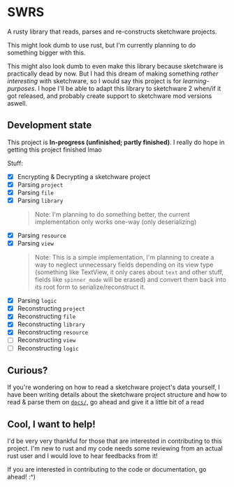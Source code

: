 # SWRS
A rusty library that reads, parses and re-constructs sketchware projects.

This might look dumb to use rust, but I'm currently planning to do something bigger with this.

This might also look dumb to even make this library because sketchware is practically dead by now. But I had this dream of making something _rather interesting_ with sketchware, so I would say this project is for _learning-purposes_. I hope I'll be able to adapt this library to sketchware 2 when/if it got released, and probably create support to sketchware mod versions aswell.

## Development state
This project is **In-progress (unfinished; partly finished)**. I really do hope in getting this project finished lmao

Stuff:
 - [x] Encrypting & Decrypting a sketchware project
 - [x] Parsing `project`
 - [x] Parsing `file`
 - [x] Parsing `library`
   > Note: I'm planning to do something better, the current implementation only works one-way (only deserializing)
 - [x] Parsing `resource`
 - [x] Parsing `view`
   > Note: This is a simple implementation, I'm planning to create a way to neglect unnecessary fields depending on its view type (something like TextView, it only cares about `text` and other stuff, fields like `spinner_mode` will be erased) and convert them back into its root form to serialize/reconstruct it.
 - [x] Parsing `logic`
 - [x] Reconstructing `project`
 - [x] Reconstructing `file`
 - [x] Reconstructing `library`
 - [x] Reconstructing `resource`
 - [ ] Reconstructing `view`
 - [ ] Reconstructing `logic`

## Curious?
If you're wondering on how to read a sketchware project's data yourself, I have been writing details about the sketchware project structure and how to read & parse them on [`docs/`](docs/reading-a-sketchware-project.md), go ahead and give it a little bit of a read

## Cool, I want to help!
I'd be very very thankful for those that are interested in contributing to this project. I'm new to rust and my code needs some reviewing from an actual rust user and I would love to hear feedbacks from it!

If you are interested in contributing to the code or documentation, go ahead! :^)
